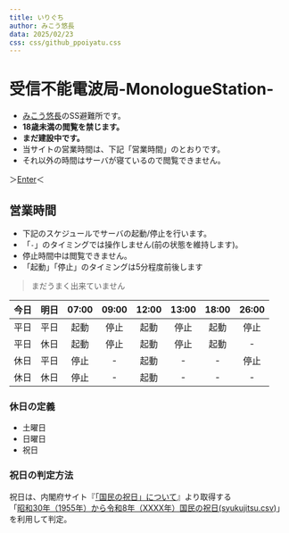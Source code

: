 ```yaml
---
title: いりぐち
author: みこう悠長
data: 2025/02/23
css: css/github_ppoiyatu.css
---
```

# 受信不能電波局-MonologueStation-

- [みこう悠長](https://twitter.com/y_mikou)のSS避難所です。
- **18歳未満の閲覧を禁じます。**
- **まだ建設中です。**
- 当サイトの営業時間は、下記「営業時間」のとおりです。
- それ以外の時間はサーバが寝ているので閲覧できません。

＞[Enter](https://y_mikou.monogitlabpages.com/monostation/)＜

## 営業時間 

- 下記のスケジュールでサーバの起動/停止を行います。
- 「`-`」のタイミングでは操作しません(前の状態を維持します)。
- 停止時間中は閲覧できません。
- 「起動」「停止」のタイミングは5分程度前後します

>まだうまく出来ていません

| 今日 | 明日 | 07:00 | 09:00 | 12:00 | 13:00 | 18:00 | 26:00|
|:--:|:--:|:--:|:--:|:--:|:--:|:--:|:--:|
| 平日 | 平日 | 起動 | 停止 | 起動 | 停止 | 起動 | 停止 |
| 平日 | 休日 | 起動 | 停止 | 起動 | 停止 | 起動 | - |
| 休日 | 平日 | 停止 | - | 起動 | - | - | 停止 |
| 休日 | 休日 | 停止 | - | 起動 | - | - | - |


### 休日の定義

- 土曜日
- 日曜日
- 祝日

### 祝日の判定方法

祝日は、内閣府サイト『[「国民の祝日」について](https://www8.cao.go.jp/chosei/shukujitsu/gaiyou.html)』より取得する<br>
「[昭和30年（1955年）から令和8年（XXXX年）国民の祝日(syukujitsu.csv)](https://www8.cao.go.jp/chosei/shukujitsu/syukujitsu.csv)」<br>
を利用して判定。


